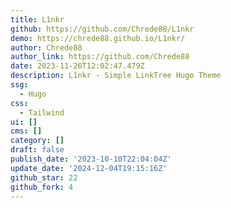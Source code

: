 ```yaml
---
title: L1nkr
github: https://github.com/Chrede88/L1nkr
demo: https://chrede88.github.io/L1nkr/
author: Chrede88
author_link: https://github.com/Chrede88
date: 2023-11-26T12:02:47.479Z
description: L1nkr - Simple LinkTree Hugo Theme
ssg:
  - Hugo
css:
  - Tailwind
ui: []
cms: []
category: []
draft: false
publish_date: '2023-10-10T22:04:04Z'
update_date: '2024-12-04T19:15:16Z'
github_star: 22
github_fork: 4
---
```


